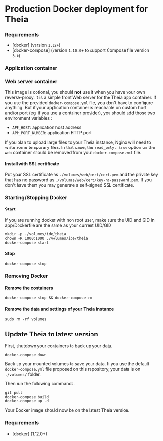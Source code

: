 # Production Docker deployment for Theia

### Requirements

* [docker] (version `1.12+`)
* [docker-compose] (version `1.10.0+` to support Compose file version `3.0`)


### Application container


### Web server container
This image is optional, you should **not** use it when you have your own reverse-proxy. It is a simple front Web server for the Theia app container. If you use the provided `docker-compose.yml` file, you don't have to configure anything. But if your application container is reachable on custom host and/or port (eg. if you use a container provider), you should add those two environment variables :
* `APP_HOST`: application host address
* `APP_PORT_NUMBER`: application HTTP port

If you plan to upload large files to your Theia instance, Nginx will need to write some temporary files. In that case, the `read_only: true` option on the `web` container should be removed from your `docker-compose.yml` file.

#### Install with SSL certificate
Put your SSL certificate as `./volumes/web/cert/cert.pem` and the private key that has
no password as `./volumes/web/cert/key-no-password.pem`. If you don't have
them you may generate a self-signed SSL certificate.

### Starting/Stopping Docker

#### Start
If you are running docker with non root user, make sure the UID and GID in app/Dockerfile are the same as your current UID/GID
```
mkdir -p ./volumes/ide/theia
chown -R 1000:1000 ./volumes/ide/theia
docker-compose start
```

#### Stop
```
docker-compose stop
```

### Removing Docker

#### Remove the containers
```
docker-compose stop && docker-compose rm
```

#### Remove the data and settings of your Theia instance
```
sudo rm -rf volumes
```

## Update Theia to latest version

First, shutdown your containers to back up your data.

```
docker-compose down
```

Back up your mounted volumes to save your data. If you use the default `docker-compose.yml` file proposed on this repository, your data is on `./volumes/` folder.

Then run the following commands.

```
git pull
docker-compose build
docker-compose up -d
```

Your Docker image should now be on the latest Theia version.

### Requirements

* [docker] (1.12.0+)
